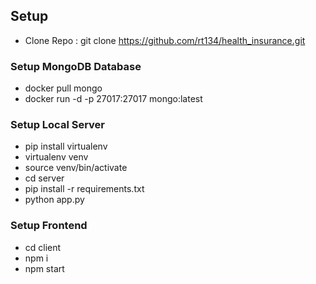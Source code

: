 ## Setup

- Clone Repo : git clone https://github.com/rt134/health_insurance.git

### Setup MongoDB Database
- docker pull mongo
- docker run -d -p 27017:27017 mongo:latest

### Setup Local Server
- pip install virtualenv
- virtualenv venv
- source venv/bin/activate
- cd server
- pip install -r requirements.txt
- python app.py

### Setup Frontend
- cd client
- npm i
- npm start